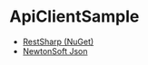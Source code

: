 # ApiClientSample

 * [RestSharp (NuGet)](http://restsharp.org)
 * [NewtonSoft Json](https://www.newtonsoft.com/json/help/html/SerializingJSON.htm)  
